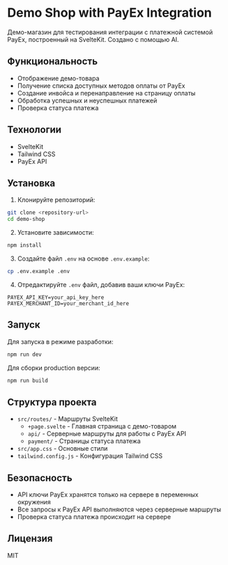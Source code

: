 # Demo Shop with PayEx Integration

Демо-магазин для тестирования интеграции с платежной системой PayEx, построенный на SvelteKit.
Создано с помощью AI.

## Функциональность

- Отображение демо-товара
- Получение списка доступных методов оплаты от PayEx
- Создание инвойса и перенаправление на страницу оплаты
- Обработка успешных и неуспешных платежей
- Проверка статуса платежа

## Технологии

- SvelteKit
- Tailwind CSS
- PayEx API

## Установка

1. Клонируйте репозиторий:
```bash
git clone <repository-url>
cd demo-shop
```

2. Установите зависимости:
```bash
npm install
```

3. Создайте файл `.env` на основе `.env.example`:
```bash
cp .env.example .env
```

4. Отредактируйте `.env` файл, добавив ваши ключи PayEx:
```
PAYEX_API_KEY=your_api_key_here
PAYEX_MERCHANT_ID=your_merchant_id_here
```

## Запуск

Для запуска в режиме разработки:
```bash
npm run dev
```

Для сборки production версии:
```bash
npm run build
```

## Структура проекта

- `src/routes/` - Маршруты SvelteKit
  - `+page.svelte` - Главная страница с демо-товаром
  - `api/` - Серверные маршруты для работы с PayEx API
  - `payment/` - Страницы статуса платежа
- `src/app.css` - Основные стили
- `tailwind.config.js` - Конфигурация Tailwind CSS

## Безопасность

- API ключи PayEx хранятся только на сервере в переменных окружения
- Все запросы к PayEx API выполняются через серверные маршруты
- Проверка статуса платежа происходит на сервере

## Лицензия
MIT